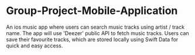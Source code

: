 # Group-Project-Mobile-Application
An ios music app where users can search music tracks using artist / track name. The app will use 'Deezer' public API to fetch music tracks. Users can save their favourite tracks, which are stored locally using Swift Data for quick and easy access.
